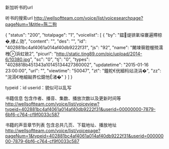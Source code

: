 
新加听书的url



听书的搜索url
http://wellsoftteam.com/voice/list/voicesearchpage?pageNum=1&title=陈二狗


{
    "status": "200",
    "totalpage": "1",
    "voicelist": [
        {
            "by": "鎾煶锛氭垜褰遍殢椋�,棣ㄥ効",
            "content": "",
            "des": "",
            "id": "402881bc4af4061a014af40db9222f31",
            "js": "92",
            "name": "闄堜簩鐙楃殑濡栧浜虹敓2",
            "picurl": "http://static.ting89.com/pic/upload/2014-6/10380.jpg",
            "sc": "0",
            "tj": "0",
            "types": "4028818b451343a10145134427360002",
            "updatetime": "2015-01-16 23:00:00",
            "url": "",
            "viewtime": "50047",
            "zt": "鐘舵€侊細杩炶浇涓�",
            "zz": "浣滆€咃細鐑界伀鎴忚渚�"
        }
    ]
}



typeid：id
userid：貌似可以乱写

书籍信息  包含作者、播音、集数、播放次数以及更新时间等
http://wellsoftteam.com/voice/list/voiceview?typeid=402881bc4af4061a014af40db9222f31&userid=00000000-7879-6bf6-c764-cf9f0033c587

书籍的声音章节列表   包含总共几页、下载地址、播放地址  
http://wellsoftteam.com/voice/list/voicepage?pageNum=1&typeid=402881bc4af4061a014af40db9222f31&userid=00000000-7879-6bf6-c764-cf9f0033c587

